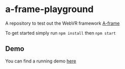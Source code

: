 # a-frame-playground

A repository to test out the WebVR framework [A-frame](https://aframe.io/)

To get started simply run `npm install` then `npm start`

## Demo

You can find a running demo [here](https://sandman21dan.github.io/a-frame-playground/)
